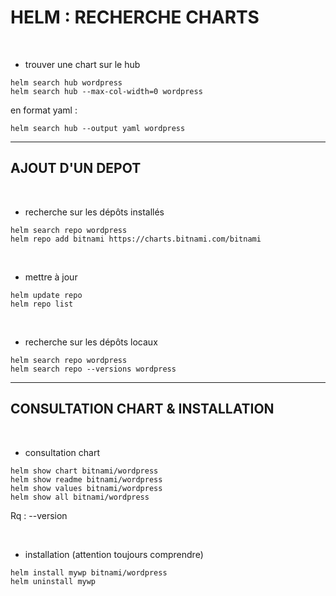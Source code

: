 # HELM : RECHERCHE CHARTS


<br>

* trouver une chart sur le hub

```
helm search hub wordpress
helm search hub --max-col-width=0 wordpress
```

en format yaml :

```
helm search hub --output yaml wordpress
```

---------------------------------------------------------------------

## AJOUT D'UN DEPOT

<br>

* recherche sur les dépôts installés

```
helm search repo wordpress
helm repo add bitnami https://charts.bitnami.com/bitnami
```

<br>

* mettre à jour

```
helm update repo
helm repo list
```

<br>

* recherche sur les dépôts locaux 

```
helm search repo wordpress
helm search repo --versions wordpress
```

--------------------------------------------------------------------

## CONSULTATION CHART & INSTALLATION

<br>

* consultation chart

```
helm show chart bitnami/wordpress
helm show readme bitnami/wordpress
helm show values bitnami/wordpress
helm show all bitnami/wordpress
```
Rq : --version

<br>

* installation (attention toujours comprendre)

```
helm install mywp bitnami/wordpress
helm uninstall mywp
```
